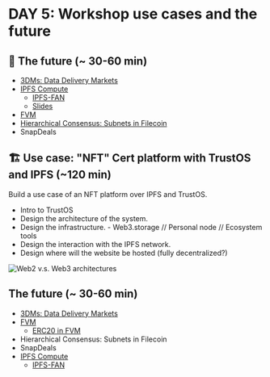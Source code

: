 # DAY 5: Workshop use cases and the future

## 👾 The future (~ 30-60 min)
- [3DMs: Data Delivery Markets](https://docs.google.com/presentation/d/1XKHw5oxRUTC6fXnxMJQlnE2HiruZ2cZfw9RpewQV2uY/edit#slide=id.g8b8e94d306_0_2)
- [IPFS Compute](https://github.com/adlrocha/ipfs-compute)
  - [IPFS-FAN](https://research.protocol.ai/publications/ipfs-fan-a-function-addressable-computation-network/)
  - [Slides](https://docs.google.com/presentation/d/1LPHOHLJHFWroFni4Zm1rjGhYMDSUma_g5rRiRdFGLgA/edit#slide=id.gae70f6dc90_0_962)
- [FVM](https://github.com/filecoin-project/fvm-project/)
- [Hierarchical Consensus: Subnets in Filecoin](https://docs.google.com/presentation/d/1MCqqAP7V1wSrbb8uUoZOJ7Qou7t4fjpMlmDHSaJ0ZV4/edit#slide=id.gae70f6dc90_0_962)
- SnapDeals

## 🏗️ Use case: "NFT" Cert platform with TrustOS and IPFS (~120 min)
Build a use case of an NFT platform over IPFS and TrustOS.
- Intro to TrustOS
- Design the architecture of the system.
- Design the infrastructure.
        - Web3.storage // Personal node // Ecosystem tools
- Design the interaction with the IPFS network.
- Design where will the website be hosted (fully decentralized?)

![](./architecture.jpg "Web2 v.s. Web3 architectures")

## The future (~ 30-60 min)
- [3DMs: Data Delivery Markets](https://docs.google.com/presentation/d/1XKHw5oxRUTC6fXnxMJQlnE2HiruZ2cZfw9RpewQV2uY/edit#slide=id.g8b8e94d306_0_2)
- [FVM](https://github.com/filecoin-project/fvm-project/)
  - [ERC20 in FVM](https://github.com/filecoin-project/ref-fvm/pull/290/files)
- Hierarchical Consensus: Subnets in Filecoin
- SnapDeals
- [IPFS Compute](https://github.com/adlrocha/ipfs-compute)
  - [IPFS-FAN](https://research.protocol.ai/publications/ipfs-fan-a-function-addressable-computation-network/)
